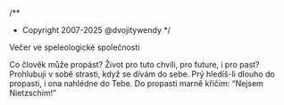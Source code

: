 /**
* Copyright 2007-2025 @dvojitywendy
*/

Večer ve speleologické společnosti

Co člověk může propást?
Život pro tuto chvíli,
pro future,
i pro past?
Prohlubuji v sobě strasti,
když se dívám do sebe.
Prý hledíš-li dlouho do propasti,
i ona nahlédne do Tebe.
Do propasti marně křičím:
“Nejsem Nietzschím!”

